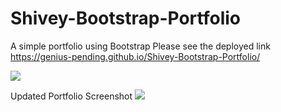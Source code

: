 # Shivey-Bootstrap-Portfolio
A simple portfolio using Bootstrap 
Please see the deployed link https://genius-pending.github.io/Shivey-Bootstrap-Portfolio/

![](https://github.com/genius-pending/Shivey-Bootstrap-Portfolio/blob/master/imgs/profile%20screenshot.png)


Updated Portfolio Screenshot
![](https://github.com/genius-pending/Shivey-Bootstrap-Portfolio/blob/master/imgs/updatedportfolio.png)
